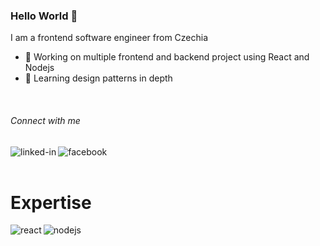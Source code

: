 ### Hello World 👋
I am a frontend software engineer from Czechia
- 🔭 Working on multiple frontend and backend project using React and Nodejs
- 🌱 Learning design patterns in depth
<br>

###### Connect with me
[<img align="left" alt="linked-in" src="https://img.shields.io/badge/linkedin-%230077B5.svg?&style=for-the-badge&logo=linkedin&logoColor=white" />](https://www.linkedin.com/in/luk%C3%A1%C5%A1-klime%C5%A1-385b07204/)
[<img align="left" alt="facebook" src="https://img.shields.io/badge/facebook-%231877F2.svg?&style=for-the-badge&logo=facebook&logoColor=white" />](https://www.facebook.com/lukas.turzik)
<br>
<br>

# Expertise
<img align="left" alt="react" src="https://img.shields.io/badge/react%20-%2320232a.svg?&style=for-the-badge&logo=react&logoColor=%2361DAFB" />
<img align="left" alt="nodejs" src="https://img.shields.io/badge/node.js%20-%2343853D.svg?&style=for-the-badge&logo=node.js&logoColor=white" />
<br>
<br>

<!---
LuckyLukr/LuckyLukr is a ✨ special ✨ repository because its `README.md` (this file) appears on your GitHub profile.
You can click the Preview link to take a look at your changes.
--->

